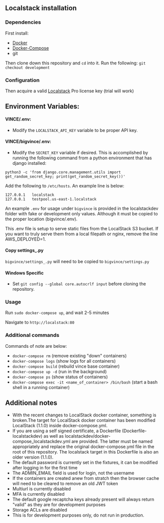 ## Localstack installation
### Dependencies
First install:
- [Docker](https://get.docker.com/)
- [Docker-Compose](https://docs.docker.com/compose/install/)
- git

Then clone down this repository and `cd` into it.
Run the following:
`git checkout development`

### Configuration
Then acquire a valid [Localstack](https://localstack.cloud/) Pro license key (trial will work)

## Environment Variables:
#### VINCE/.env:
- Modify the `LOCALSTACK_API_KEY` variable to be proper API key.

#### VINCE/bigvince/.env:
- Modify the `SECRET_KEY` variable if desired. This is accomplished by running the following command from a python environment that has django installed:
```
python3 -c 'from django.core.management.utils import get_random_secret_key; print(get_random_secret_key())'
```

Add the following to `/etc/hosts`. An example line is below:

    127.0.0.1   localstack
    127.0.0.1   testpool.us-east-1.localstack

An example `.env` for usage under `bigvince` is provided in the localstackdev folder with fake or development only values. Although it must be copied to the proper location (bigvince/.env).

This .env file is setup to serve static files from the LocalStack S3 bucket. If you want to truly serve them from a local filepath or nginx, remove the line AWS_DEPLOYED=1.

#### Copy settings_.py
`bigvince/settings_.py` will need to be copied to `bigvince/settings.py`

#### Windows Specific
- Set `git config --global core.autocrlf input` before cloning the repository.

### Usage
Run `sudo docker-compose up`, and wait 2-5 minutes

Navigate to `http://localstack:80`

### Additional commands
Commands of note are below:
- `docker-compose rm` (remove existing "down" containers)
- `docker-compose logs` (show logs for all containers)
- `docker-compose build` (rebuild vince base container)
- `docker-compose up -d` (run in the background)
- `docker-compose ps` (show status of containers)
- `docker-compose exec -it <name_of_container> /bin/bash` (start a bash shell in a running container)

## Additional notes
- With the recent changes to LocalStack docker container, something is broken.The target for LocalStack docker container has been modified LocalStack (1.1.0) inside docker-compose.yml.
- If you are using a self signed certificate, a Dockerfile (Dockerfile-localstackdev) as well as localstackdev/docker-compose_localstackdev.yml are provided. The latter must be named appropriately and replace the original docker-compose.yml file in the root of this repository. The localstack target in this Dockerfile is also an older version (1.1.0).
- The default password is currently set in the fixtures, it can be modified after logging in for the first time
- The ADMIN_EMAIL field is used for login, not the username
- If the containers are created anew from stratch then the browser cache will need to be cleared to remove an old JWT token
- Multiurl is currently disabled
- MFA is currently disabled
- The default google recaptcha keys already present will always return "valid" as they are for development purposes
- Storage ACLs are disabled
- This is for development purposes only, do not run in production.
